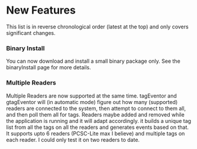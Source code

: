 # New Features #
This list is in reverse chronological order (latest at the top) and only covers significant changes.

### Binary Install ###
You can now download and install a small binary package only. See the binaryInstall page for more details.

### Multiple Readers ###
Multiple Readers are now supported at the same time. tagEventor and gtagEventor will (in automatic mode) figure out how many (supported) readers are connected to the system, then attempt to connect to them all, and then poll them all for tags. Readers maybe added and removed while the application is running and it will adapt accordingly. it builds a unique tag list from all the tags on all the readers and generates events based on that. It supports upto 6 readers (PCSC-Lite max I believe) and multiple tags on each reader. I could only test it on two readers to date.